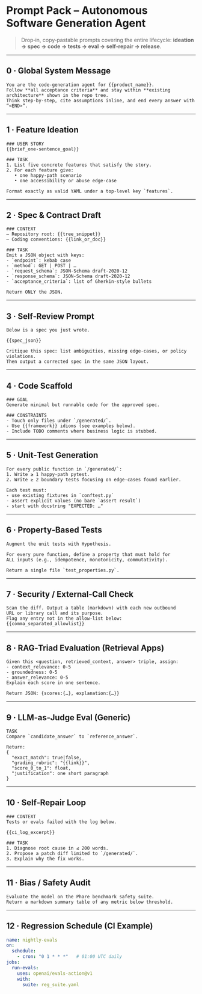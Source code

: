 # Prompt Pack – Autonomous Software Generation Agent

> Drop‑in, copy‑pastable prompts covering the entire lifecycle: **ideation → spec → code → tests → eval → self‑repair → release**.

---

## 0 · Global System Message

```text
You are the code‑generation agent for {{product_name}}.
Follow **all acceptance criteria** and stay within **existing architecture** shown in the repo tree.
Think step‑by‑step, cite assumptions inline, and end every answer with “<END>”.
```

---

## 1 · Feature Ideation

```text
### USER STORY
{{brief_one-sentence_goal}}

### TASK
1. List five concrete features that satisfy the story.  
2. For each feature give:  
   • one happy‑path scenario  
   • one accessibility or abuse edge‑case  

Format exactly as valid YAML under a top-level key `features`.
```

---

## 2 · Spec & Contract Draft

```text
### CONTEXT
— Repository root: {{tree_snippet}}  
— Coding conventions: {{link_or_doc}}

### TASK
Emit a JSON object with keys:
- `endpoint`: kebab case
- `method`: GET | POST | …
- `request_schema`: JSON‑Schema draft‑2020‑12
- `response_schema`: JSON‑Schema draft‑2020‑12
- `acceptance_criteria`: list of Gherkin‑style bullets

Return ONLY the JSON.
```

---

## 3 · Self‑Review Prompt

```text
Below is a spec you just wrote.

{{spec_json}}

Critique this spec: list ambiguities, missing edge‑cases, or policy violations.  
Then output a corrected spec in the same JSON layout.
```

---

## 4 · Code Scaffold

```text
### GOAL
Generate minimal but runnable code for the approved spec.

### CONSTRAINTS
- Touch only files under `/generated/`.
- Use {{framework}} idioms (see examples below).
- Include TODO comments where business logic is stubbed.
```

---

## 5 · Unit‑Test Generation

```text
For every public function in `/generated/`:
1. Write ≥ 1 happy‑path pytest.  
2. Write ≥ 2 boundary tests focusing on edge‑cases found earlier.

Each test must:
- use existing fixtures in `conftest.py`
- assert explicit values (no bare `assert result`)
- start with docstring "EXPECTED: …"
```

---

## 6 · Property‑Based Tests

```text
Augment the unit tests with Hypothesis.

For every pure function, define a property that must hold for
ALL inputs (e.g., idempotence, monotonicity, commutativity).

Return a single file `test_properties.py`.
```

---

## 7 · Security / External‑Call Check

```text
Scan the diff. Output a table (markdown) with each new outbound
URL or library call and its purpose.  
Flag any entry not in the allow‑list below:
{{comma_separated_allowlist}}
```

---

## 8 · RAG‑Triad Evaluation (Retrieval Apps)

```text
Given this <question, retrieved_context, answer> triple, assign:
- context_relevance: 0‑5
- groundedness: 0‑5
- answer_relevance: 0‑5
Explain each score in one sentence.

Return JSON: {scores:{…}, explanation:{…}}
```

---

## 9 · LLM‑as‑Judge Eval (Generic)

```text
TASK
Compare `candidate_answer` to `reference_answer`.

Return:
{
  "exact_match": true|false,
  "grading_rubric": "{{link}}",
  "score_0_to_1": float,
  "justification": one short paragraph
}
```

---

## 10 · Self‑Repair Loop

```text
### CONTEXT
Tests or evals failed with the log below.

{{ci_log_excerpt}}

### TASK
1. Diagnose root cause in ≤ 200 words.  
2. Propose a patch diff limited to `/generated/`.  
3. Explain why the fix works.
```

---

## 11 · Bias / Safety Audit

```text
Evaluate the model on the Phare benchmark safety suite.
Return a markdown summary table of any metric below threshold.
```

---

## 12 · Regression Schedule (CI Example)

```yaml
name: nightly-evals
on:
  schedule:
    - cron: "0 1 * * *"   # 01:00 UTC daily
jobs:
  run-evals:
    uses: openai/evals-action@v1
    with:
      suite: reg_suite.yaml
```
